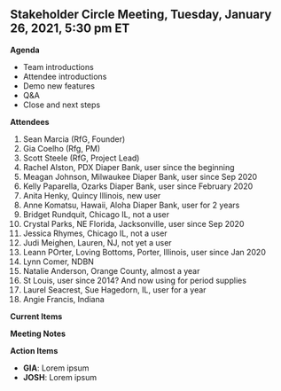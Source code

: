 

## Stakeholder Circle Meeting, Tuesday, January 26, 2021, 5:30 pm ET

**Agenda**

- Team introductions
- Attendee introductions
- Demo new features
- Q&A
- Close and next steps

**Attendees**
1. Sean Marcia (RfG, Founder)
2. Gia Coelho (Rfg, PM)
3. Scott Steele (RfG, Project Lead)
4. Rachel Alston, PDX Diaper Bank, user since the beginning
5. Meagan Johnson, Milwaukee Diaper Bank, user since Sep 2020
6. Kelly Paparella, Ozarks Diaper Bank, user since February 2020
7. Anita Henky, Quincy Illinois, new user
8. Anne Komatsu, Hawaii, Aloha Diaper Bank, user for 2 years
9. Bridget Rundquit, Chicago IL, not a user
10. Crystal Parks, NE Florida, Jacksonville, user since Sep 2020
11. Jessica Rhymes, Chicago IL, not a user
12. Judi Meighen, Lauren, NJ, not yet a user
13. Leann POrter, Loving Bottoms, Porter, Illinois, user since Jan 2020
14. Lynn Comer, NDBN
15. Natalie Anderson, Orange County, almost a year
16. St Louis, user since 2014? And now using for period supplies
17. Laurel Seacrest, Sue Hagedorn, IL, user for a year
18. Angie Francis, Indiana


**Current Items**



**Meeting Notes**



**Action Items**

- **GIA**: Lorem ipsum
- **JOSH**: Lorem ipsum

